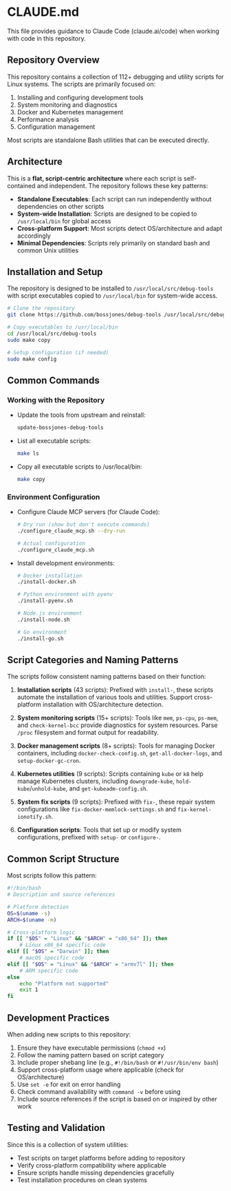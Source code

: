 # CLAUDE.md

This file provides guidance to Claude Code (claude.ai/code) when working with code in this repository.

## Repository Overview

This repository contains a collection of 112+ debugging and utility scripts for Linux systems. The scripts are primarily focused on:

1. Installing and configuring development tools
2. System monitoring and diagnostics
3. Docker and Kubernetes management
4. Performance analysis
5. Configuration management

Most scripts are standalone Bash utilities that can be executed directly.

## Architecture

This is a **flat, script-centric architecture** where each script is self-contained and independent. The repository follows these key patterns:

- **Standalone Executables**: Each script can run independently without dependencies on other scripts
- **System-wide Installation**: Scripts are designed to be copied to `/usr/local/bin` for global access
- **Cross-platform Support**: Most scripts detect OS/architecture and adapt accordingly
- **Minimal Dependencies**: Scripts rely primarily on standard bash and common Unix utilities

## Installation and Setup

The repository is designed to be installed to `/usr/local/src/debug-tools` with script executables copied to `/usr/local/bin` for system-wide access.

```bash
# Clone the repository
git clone https://github.com/bossjones/debug-tools /usr/local/src/debug-tools

# Copy executables to /usr/local/bin
cd /usr/local/src/debug-tools
sudo make copy

# Setup configuration (if needed)
sudo make config
```

## Common Commands

### Working with the Repository

* Update the tools from upstream and reinstall:
  ```bash
  update-bossjones-debug-tools
  ```

* List all executable scripts:
  ```bash
  make ls
  ```

* Copy all executable scripts to /usr/local/bin:
  ```bash
  make copy
  ```

### Environment Configuration

* Configure Claude MCP servers (for Claude Code):
  ```bash
  # Dry run (show but don't execute commands)
  ./configure_claude_mcp.sh --dry-run
  
  # Actual configuration
  ./configure_claude_mcp.sh
  ```

* Install development environments:
  ```bash
  # Docker installation
  ./install-docker.sh
  
  # Python environment with pyenv
  ./install-pyenv.sh
  
  # Node.js environment
  ./install-node.sh
  
  # Go environment
  ./install-go.sh
  ```

## Script Categories and Naming Patterns

The scripts follow consistent naming patterns based on their function:

1. **Installation scripts** (43 scripts): Prefixed with `install-`, these scripts automate the installation of various tools and utilities. Support cross-platform installation with OS/architecture detection.

2. **System monitoring scripts** (15+ scripts): Tools like `mem`, `ps-cpu`, `ps-mem`, and `check-kernel-bcc` provide diagnostics for system resources. Parse `/proc` filesystem and format output for readability.

3. **Docker management scripts** (8+ scripts): Tools for managing Docker containers, including `docker-check-config.sh`, `get-all-docker-logs`, and `setup-docker-gc-cron`.

4. **Kubernetes utilities** (9 scripts): Scripts containing `kube` or `k8` help manage Kubernetes clusters, including `downgrade-kube`, `hold-kube`/`unhold-kube`, and `get-kubeadm-config.sh`.

5. **System fix scripts** (9 scripts): Prefixed with `fix-`, these repair system configurations like `fix-docker-memlock-settings.sh` and `fix-kernel-ionotify.sh`.

6. **Configuration scripts**: Tools that set up or modify system configurations, prefixed with `setup-` or `configure-`.

## Common Script Structure

Most scripts follow this pattern:

```bash
#!/bin/bash
# Description and source references

# Platform detection
OS=$(uname -s)
ARCH=$(uname -m)

# Cross-platform logic
if [[ "$OS" = "Linux" && "$ARCH" = "x86_64" ]]; then
    # Linux x86_64 specific code
elif [[ "$OS" = "Darwin" ]]; then
    # macOS specific code
elif [[ "$OS" = "Linux" && "$ARCH" = "armv7l" ]]; then
    # ARM specific code
else
    echo "Platform not supported"
    exit 1
fi
```

## Development Practices

When adding new scripts to this repository:

1. Ensure they have executable permissions (`chmod +x`)
2. Follow the naming pattern based on script category
3. Include proper shebang line (e.g., `#!/bin/bash` or `#!/usr/bin/env bash`)
4. Support cross-platform usage where applicable (check for OS/architecture)
5. Use `set -e` for exit on error handling
6. Check command availability with `command -v` before using
7. Include source references if the script is based on or inspired by other work

## Testing and Validation

Since this is a collection of system utilities:

- Test scripts on target platforms before adding to repository
- Verify cross-platform compatibility where applicable
- Ensure scripts handle missing dependencies gracefully
- Test installation procedures on clean systems